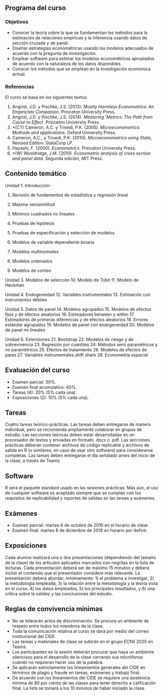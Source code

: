 ## Programa del curso

### Objetivos
* Conocer la teoría sobre la que se fundamentan los métodos para la estimación de relaciones empíricas y la inferencia usando datos de sección cruzada y de panel.
* Diseñar estrategias econométricas usando los modelos adecuados de acuerdo con la pregunta de investigación.
* Emplear software para estimar los modelos econométricos apropiados de acuerdo con la naturaleza de los datos disponibles.
* Conocer los métodos que se emplean en la investigación económica actual.

### Referencias 
El curso se basa en los siguientes textos:
1. Angrist, J.D. y Pischke, J.S. (2013). Mostly *Harmless Econometrics: An Empiricists Companion*. Princeton University Press.
2. Angrist, J.D. y Pischke, J.S. (2014). *Mastering 'Metrics: The Path from Cause to Effect*. Princeton University Press.
3. *(CT) Cameron, A.C. y Trivedi, P.K. (2005). *Microeconometrics: Methods and applications*. Oxford University Press.
4. Cameron, A.C., y Trivedi, P.K. (2010). *Microeconometrics using Stata*, Revised Edition. StataCorp LP.
5.	Hayashi, F. (2000). *Econometrics*. Princeton University Press.
6.	*(W) Wooldridge, J.M. (2010). *Econometric analysis of cross section and panel data*. Segunda edición, MIT Press.

## Contenido temático

Unidad 1. Introducción
1. Revisión de fundamentos de estadística y regresión lineal
2. Máxima verosimilitud
3. Mínimos cuadrados no lineales
4. Pruebas de hipótesis
5. Pruebas de especificación y selección de modelos

6. Modelos de variable dependiente binaria
7. Modelos multinomiales
8. Modelos ordenados
9. Modelos de conteo

Unidad 3. Modelos de selección
10. Modelo de Tobit
11. Modelo de Heckman

Unidad 4. Endogeneidad
12. Variables instrumentales
13. Estimación con instrumentos débiles

Unidad 5. Datos de panel
14. Modelos agrupados
15. Modelos de efectos fijos y de efectos aleatorios
16. Estimadores between y within
17. Estimadores de primeras diferencias y de efectos aleatorios
18. Errores estándar agrupados
19. Modelos de panel con endogeneidad
20. Modelos de panel no lineales

Unidad 6. Extensiones
21.	Bootstrap
22.	Modelos de riesgo y de sobrevivencia
23.	Regresión por cuantiles
24.	Métodos semi paramétricos y no paramétricos
25.	Efectos de tratamiento
26.	Modelos de efectos de pares
27.	Variables instrumentales shift share
28.	Econometría espacial

## Evaluación del curso

+ Examen parcial: 30%.
+ Examen final acumulativo: 40%.
+ Tareas (4): 20% (5% cada una).
+ Exposiciones (2): 10% (5% cada una).

## Tareas
Cuatro tareas teórico-prácticas. Las tareas deben entregarse de manera individual, pero se recomienda ampliamente colaborar en grupos de estudio. Las secciones teóricas deben estar desarrolladas en un procesador de textos y enviadas en formato .docx o .pdf. Las secciones prácticas deberán contener archivos de código replicable y archivos de salida en R (o similares, en caso de usar otro software) para considerarse completas. Las tareas deben entregarse el día señalado antes del inicio de la clase, a través de Teams.

## Software
R será el paquete standard usado en las sesiones prácticas. Más aún, el uso de cualquier software es aceptado siempre que se cumplan con los requisitos de replicabilidad y reportes de salidas en las tareas y exámenes.

## Exámenes
+ Examen parcial: martes 6 de octubre de 2019 en el horario de clase.
+ Examen final: martes 8 de diciembre de 2019 en horario por definir.

## Exposiciones
Cada alumno realizará una o dos presentaciones (dependiendo del tamaño de la clase) de los artículos aplicados marcados con negritas en la lista de lecturas. Cada presentación deberá ser de máximo 15 minutos y deberá incluir el contenido que el presentador considere más relevante. La presentación deberá abordar, mínimamente: 1) el problema a investigar, 2) la metodología empleada, 3) la relación entre la metodología y la teoría vista en el curso, 4) los datos empleados, 5) los principales resultados, y 6) una crítica sobre la validez y las conclusiones del estudio.

## Reglas de convivencia mínimas
+ No se tolerarán actos de discriminación. Se procura un ambiente de respeto entre todos los miembros de la clase.
+ Toda la comunicación relativa al curso se dará por medio del correo institucional del CIDE.
+ Las tareas y materiales de clase se subirán en el grupo ECNII 2020 en Teams.
+ Los participantes en la sesión deberán procurar que haya un ambiente silencioso para el desarrollo de la clase cerrando sus micrófonos cuando no requieran hacer uso de la palabra.
+ Se aplicarán estrictamente los lineamientos generales del CIDE en términos de plagio y fraude en tareas, exámenes y trabajo final.
+ De acuerdo con los lineamientos del CIDE se requiere una asistencia mínima de 80 por ciento de las clases para tener derecho a calificación final. La lista se tomará a los 10 minutos de haber iniciado la clase.

